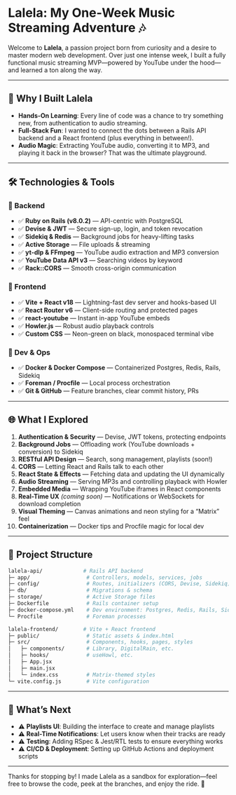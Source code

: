 # Lalela: My One-Week Music Streaming Adventure 🎶

Welcome to **Lalela**, a passion project born from curiosity and a desire to master modern web development. Over just one intense week, I built a fully functional music streaming MVP—powered by YouTube under the hood—and learned a ton along the way.

---

## 🚀 Why I Built Lalela

* **Hands-On Learning**: Every line of code was a chance to try something new, from authentication to audio streaming.
* **Full-Stack Fun**: I wanted to connect the dots between a Rails API backend and a React frontend (plus everything in between!).
* **Audio Magic**: Extracting YouTube audio, converting it to MP3, and playing it back in the browser? That was the ultimate playground.

---

## 🛠️ Technologies & Tools

### 🔧 Backend

* ✅ **Ruby on Rails (v8.0.2)** — API-centric with PostgreSQL
* ✅ **Devise & JWT** — Secure sign-up, login, and token revocation
* ✅ **Sidekiq & Redis** — Background jobs for heavy-lifting tasks
* ✅ **Active Storage** — File uploads & streaming
* ✅ **yt-dlp & FFmpeg** — YouTube audio extraction and MP3 conversion
* ✅ **YouTube Data API v3** — Searching videos by keyword
* ✅ **Rack::CORS** — Smooth cross-origin communication

### 🎨 Frontend

* ✅ **Vite + React v18** — Lightning-fast dev server and hooks-based UI
* ✅ **React Router v6** — Client-side routing and protected pages
* ✅ **react-youtube** — Instant in-app YouTube embeds
* ✅ **Howler.js** — Robust audio playback controls
* ✅ **Custom CSS** — Neon-green on black, monospaced terminal vibe

### 🚀 Dev & Ops

* ✅ **Docker & Docker Compose** — Containerized Postgres, Redis, Rails, Sidekiq
* ✅ **Foreman / Procfile** — Local process orchestration
* ✅ **Git & GitHub** — Feature branches, clear commit history, PRs

---

## 🌐 What I Explored

1. **Authentication & Security** — Devise, JWT tokens, protecting endpoints
2. **Background Jobs** — Offloading work (YouTube downloads + conversion) to Sidekiq
3. **RESTful API Design** — Search, song management, playlists (soon!)
4. **CORS** — Letting React and Rails talk to each other
5. **React State & Effects** — Fetching data and updating the UI dynamically
6. **Audio Streaming** — Serving MP3s and controlling playback with Howler
7. **Embedded Media** — Wrapping YouTube iframes in React components
8. **Real-Time UX** *(coming soon)* — Notifications or WebSockets for download completion
9. **Visual Theming** — Canvas animations and neon styling for a “Matrix” feel
10. **Containerization** — Docker tips and Procfile magic for local dev

---

## 📁 Project Structure

```bash
lalela-api/             # Rails API backend
├─ app/                  # Controllers, models, services, jobs
├─ config/               # Routes, initializers (CORS, Devise, Sidekiq)
├─ db/                   # Migrations & schema
├─ storage/              # Active Storage files
├─ Dockerfile            # Rails container setup
├─ docker-compose.yml    # Dev environment: Postgres, Redis, Rails, Sidekiq
└─ Procfile              # Foreman processes

lalela-frontend/        # Vite + React frontend
├─ public/               # Static assets & index.html
├─ src/                  # Components, hooks, pages, styles
│   ├─ components/       # Library, DigitalRain, etc.
│   ├─ hooks/            # useHowl, etc.
│   ├─ App.jsx
│   ├─ main.jsx
│   └─ index.css         # Matrix-themed styles
└─ vite.config.js        # Vite configuration
```

---

## 🎯 What’s Next

* ⚠️ **Playlists UI**: Building the interface to create and manage playlists
* ⚠️ **Real-Time Notifications**: Let users know when their tracks are ready
* ⚠️ **Testing**: Adding RSpec & Jest/RTL tests to ensure everything works
* ⚠️ **CI/CD & Deployment**: Setting up GitHub Actions and deployment scripts

---

Thanks for stopping by! I made Lalela as a sandbox for exploration—feel free to browse the code, peek at the branches, and enjoy the ride. 🚀

